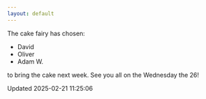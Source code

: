 ```yaml
---
layout: default
---
```


The cake fairy has chosen:
  -  David
  -  Oliver
  -  Adam W.

to bring the cake next week. See you all on the Wednesday the 26!


Updated 2025-02-21 11:25:06
